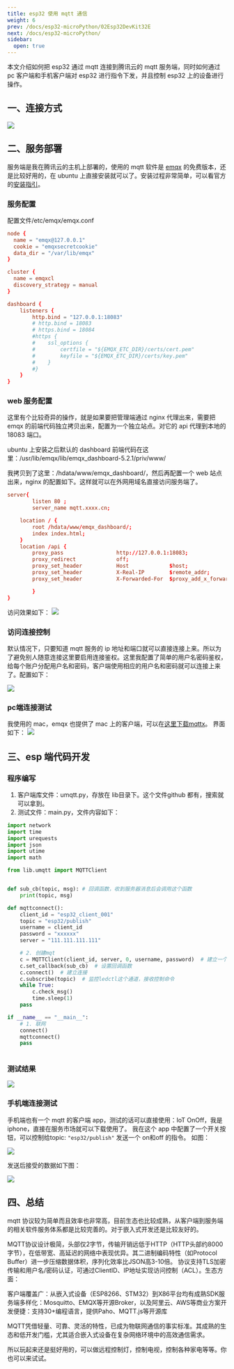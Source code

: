 ```yaml
---
title: esp32 使用 mqtt 通信
weight: 6
prev: /docs/esp32-microPython/02Esp32DevKit32E
next: /docs/esp32-microPython/
sidebar:
  open: true
---
```


本文介绍如何把 esp32 通过 mqtt 连接到腾讯云的 mqtt 服务端，同时如何通过 pc 客户端和手机客户端对 esp32 进行指令下发，并且控制 esp32 上的设备进行操作。

<!--more-->

## 一、连接方式
![](imgs-mqtt/1.png)


## 二、服务部署
服务端是我在腾讯云的主机上部署的，使用的 mqtt 软件是 [emqx](https://www.emqx.com/) 的免费版本，还是比较好用的，在 ubuntu 上直接安装就可以了。安装过程非常简单，可以看官方的[安装指引](https://www.emqx.com/en/downloads-and-install/broker?os=Ubuntu)。

### 服务配置
配置文件/etc/emqx/emqx.conf
``` conf
node {
  name = "emqx@127.0.0.1"
  cookie = "emqxsecretcookie"
  data_dir = "/var/lib/emqx"
}

cluster {
  name = emqxcl
  discovery_strategy = manual
}

dashboard {
    listeners {
        http.bind = "127.0.0.1:18083"
        # http.bind = 18083
        # https.bind = 18084
        #https {
        #    ssl_options {
        #        certfile = "${EMQX_ETC_DIR}/certs/cert.pem"
        #        keyfile = "${EMQX_ETC_DIR}/certs/key.pem"
        #    }
        #}
    }
}
```
### web 服务配置
这里有个比较奇异的操作，就是如果要把管理端通过 nginx 代理出来，需要把 emqx 的前端代码独立拷贝出来，配置为一个独立站点。对它的 api 代理到本地的 18083 端口。

ubuntu 上安装之后默认的 dashboard 前端代码在这里：/usr/lib/emqx/lib/emqx_dashboard-5.2.1/priv/www/

我拷贝到了这里：/hdata/www/emqx_dashboard/，然后再配置一个 web 站点出来，nginx 的配置如下。这样就可以在外网用域名直接访问服务端了。

``` conf
server{
        listen 80 ;
        server_name mqtt.xxxx.cn;

    location / {
        root /hdata/www/emqx_dashboard/;
        index index.html;
    }
    location /api {
        proxy_pass                 http://127.0.0.1:18083;
        proxy_redirect             off;
        proxy_set_header           Host             $host;
        proxy_set_header           X-Real-IP        $remote_addr;
        proxy_set_header           X-Forwarded-For  $proxy_add_x_forwarded_for;

        }
}
```
访问效果如下：
![](imgs-mqtt/2.jpg)

### 访问连接控制
默认情况下，只要知道 mqtt 服务的 ip 地址和端口就可以直接连接上来。所以为了避免别人随意连接这里要启用连接鉴权。这里我配置了简单的用户名密码鉴权，给每个账户分配用户名和密码，客户端使用相应的用户名和密码就可以连接上来了。配置如下：

![](imgs-mqtt/4.jpg)

### pc端连接测试
我使用的 mac，emqx 也提供了 mac 上的客户端，可以在[这里下载mqttx](https://mqttx.app/)。
界面如下：
![](imgs-mqtt/3.jpg)

## 三、esp 端代码开发

### 程序编写
 1. 客户端库文件：umqtt.py，存放在 lib目录下。这个文件github 都有，搜索就可以拿到。
 2. 测试文件：main.py，文件内容如下：

``` python
import network
import time
import urequests
import json
import utime
import math

from lib.umqtt import MQTTClient


def sub_cb(topic, msg): # 回调函数，收到服务器消息后会调用这个函数
    print(topic, msg)

def mqttconnect():
    client_id = "esp32_client_001"
    topic = "esp32/publish"   
    username = client_id
    password = "xxxxxx"
    server = "111.111.111.111"

    # 2. 创建mqt
    c = MQTTClient(client_id, server, 0, username, password)  # 建立一个MQTT客户端
    c.set_callback(sub_cb)  # 设置回调函数
    c.connect()  # 建立连接
    c.subscribe(topic)  # 监控ledctl这个通道，接收控制命令
    while True:
        c.check_msg()
        time.sleep(1)
    pass

if __name__ == "__main__":
    # 1. 联网
    connect()
    mqttconnect()
    pass
        
```
### 测试结果

![](imgs-mqtt/3.jpg)

### 手机端连接测试
手机端也有一个 mqtt 的客户端 app，测试的话可以直接使用：IoT OnOff，我是 iphone，直接在服务市场就可以下载使用了。
我在这个 app 中配置了一个开关按钮，可以控制给topic: `"esp32/publish"` 发送一个 on和off 的指令。 如图：

![](imgs-mqtt/5.jpg)

发送后接受的数据如下图：

![](imgs-mqtt/6.jpg)

## 四、总结
mqtt 协议较为简单而且效率也非常高，目前生态也比较成熟，从客户端到服务端的相关软件服务体系都是比较完善的。对于嵌入式开发还是比较友好的。

MQTT协议设计极简，​头部仅2字节，传输开销远低于HTTP（HTTP头部约8000字节），在低带宽、高延迟的网络中表现优异。其二进制编码特性（如Protocol Buffer）进一步压缩数据体积，序列化效率比JSON高3-10倍。
协议支持TLS加密传输和用户名/密码认证，可通过ClientID、IP地址实现访问控制（ACL）。生态方面：

​客户端覆盖广：从嵌入式设备（ESP8266、STM32）到X86平台均有成熟SDK
​服务端多样化：Mosquitto、EMQX等开源Broker，以及阿里云、AWS等商业方案
​开发便捷：支持30+编程语言，提供Paho、MQTT.js等开源库

MQTT凭借轻量、可靠、灵活的特性，已成为物联网通信的事实标准。其成熟的生态和低开发门槛，尤其适合嵌入式设备在复杂网络环境中的高效通信需求。

所以玩起来还是挺好用的，可以做远程控制灯，控制电视，控制各种家电等等。你也可以来试试。